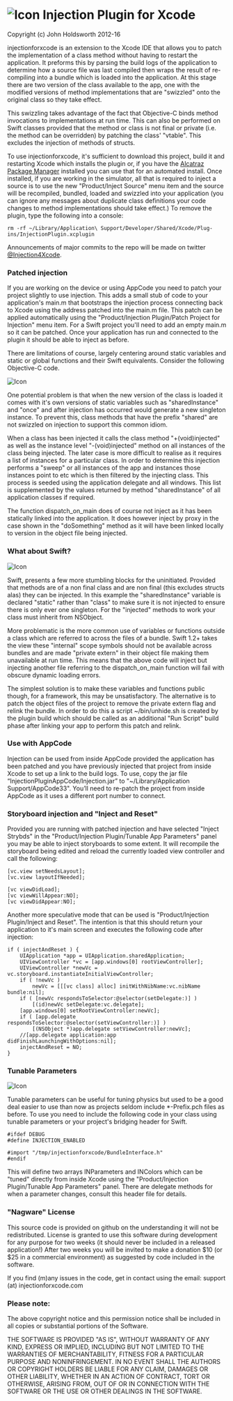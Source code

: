 # ![Icon](http://injectionforxcode.johnholdsworth.com/injection.png) Injection Plugin for Xcode

Copyright (c) John Holdsworth 2012-16

injectionforxcode is an extension to the Xcode IDE that allows you to patch the implementation
of a class method without having to restart the application. It preforms this by parsing the
build logs of the application to determine how a source file was last compiled then wraps
the result of re-compiling into a bundle which is loaded into the application. At this stage
there are two version of the class available to the app, one with the modified versions of
method implementations that are "swizzled" onto the original class so they take effect.

This swizzling takes advantage of the fact that Objective-C binds method invocations to
implementations at run time. This can also be performed on Swift classes provided that
the method or class is not final or private (i.e. the method can be overridden) by
patching the class' "vtable". This excludes the injection of methods of structs.

To use injectionforxcode, it's sufficient to download this project, build it and restarting Xcode 
which installs the plugin or, if you have the [Alcatraz Package Manager](http://alcatraz.io/) installed
you can use that for an automated install. Once installed, if you are working in the simulator,
all that is required to inject a source is to use the new "Product/Inject Source" menu item
and the source will be recompiled, bundled, loaded and swizzled into your application (you
can ignore any messages about duplicate class definitions your code changes to method
implementations should take effect.) To remove the plugin, type the following into a console:

    rm -rf ~/Library/Application\ Support/Developer/Shared/Xcode/Plug-ins/InjectionPlugin.xcplugin

Announcements of major commits to the repo will be made on twitter [@Injection4Xcode](https://twitter.com/#!/@Injection4Xcode).

### Patched injection

If you are working on the device or using AppCode you need to patch your project slightly
to use injection. This adds a small stub of code to your application's main.m that bootstraps
the injection process connecting back to Xcode using the address patched into the main.m file.
This patch can be applied automatically using the "Product/Injection Plugin/Patch Project for Injection"
menu item. For a Swift project you'll need to add an empty main.m so it can be patched. Once
your application has run and connected to the plugin it should be able to inject as before.

There are limitations of course, largely centering around static variables and static or global
functions and their Swift equivalents. Consider the following Objective-C code.

![Icon](http://injectionforxcode.johnholdsworth.com/injection1.png)

One potential problem is that when the new version of the class is loaded it comes with it's own
versions of static variables such as "sharedInstance" and "once" and after injection has occurred 
would generate a new singleton instance. To prevent this, class methods that have the prefix
"shared" are not swizzled on injection to support this common idiom.

When a class has been injected it calls the class method "+(void)injected" as well as the
instance level "-(void)injected" method on all instances of the class being injected. The 
later case is more difficult to realise as it requires a list of instances for a particular
class. In order to determine this injection performs a "sweep" or all instances of the app
and instances those instances point to etc which is then filtered by the injecting class.
This process is seeded using the application delegate and all windows. This list is
supplemented by the values returned by method "sharedInstance" of all application classes
if required.

The function dispatch_on_main does of course not inject as it has been statically linked into
the application. It does however inject by proxy in the case shown in the "doSomething"
method as it will have been linked locally to version in the object file being injected.

### What about Swift?

![Icon](http://injectionforxcode.johnholdsworth.com/injection2.png)

Swift, presents a few more stumbling blocks for the uninitiated. Provided that methods are of
a non final class and are non final (this excludes structs alas) they can be injected.
In this example the "sharedInstance" variable is declared "static" rather than "class" to make
sure it is not injected to ensure there is only ever one singleton. For the "injected"
methods to work your class must inherit from NSObject.

More problematic is the more common use of variables or functions outside a class which are
referred to across the files of a bundle. Swift 1.2+ takes the view these "internal" scope
symbols should not be available across bundles and are made "private extern" in
their object file making them unavailable at run time. This means that the above code
will inject but injecting another file referring to the dispatch_on_main function will fail
with obscure dynamic loading errors.

The simplest solution is to make these variables and functions public though, for a framework,
this may be unsatisfactory. The alternative is to patch the object files of the project to remove the
private extern flag and relink the bundle. In order to do this a script ~/bin/unhide.sh
is created by the plugin build which should be called as an additional "Run Script"
build phase after linking your app to perform this patch and relink. 

### Use with AppCode 

Injection can be used from inside AppCode provided the application has been patched and
you have previously injected that project from inside Xcode to set up a link to the 
build logs. To use, copy the jar file “InjectionPluginAppCode/Injection.jar” to
"~/Library/Application Support/AppCode33". You’ll need to re-patch the project
from inside AppCode as it uses a different port number to connect.

### Storyboard injection and "Inject and Reset"

Provided you are running with patched injection and have selected "Inject Strybds" in
the "Product/Injection Plugin/Tunable App Parameters" panel you may be able to inject
storyboards to some extent. It will recompile the storyboard being edited and reload
the currently loaded view controller and call the following:

    [vc.view setNeedsLayout];
    [vc.view layoutIfNeeded];

    [vc viewDidLoad];
    [vc viewWillAppear:NO];
    [vc viewDidAppear:NO];

Another more speculative mode that can be used is "Product/Injection Plugin/Inject and Reset".
The intention is that this should return your application to it's main screen and 
executes the following code after injection:

    if ( injectAndReset ) {
        UIApplication *app = UIApplication.sharedApplication;
        UIViewController *vc = [app.windows[0] rootViewController];
        UIViewController *newVc = vc.storyboard.instantiateInitialViewController;
        if ( !newVc )
            newVc = [[[vc class] alloc] initWithNibName:vc.nibName bundle:nil];
        if ( [newVc respondsToSelector:@selector(setDelegate:)] )
            [(id)newVc setDelegate:vc.delegate];
        [app.windows[0] setRootViewController:newVc];
        if ( [app.delegate respondsToSelector:@selector(setViewController:)] )
            [(NSObject *)app.delegate setViewController:newVc];
        //[app.delegate application:app didFinishLaunchingWithOptions:nil];
        injectAndReset = NO;
    }

### Tunable Parameters

![Icon](http://injectionforxcode.johnholdsworth.com/params2.png)

Tunable parameters can be useful for tuning physics but used to be a good deal easier to use than
now as projects seldom include *-Prefix.pch files as before. To use you need to include the
following code in your class using tunable parameters or your project's bridging header for Swift.

    #ifdef DEBUG
    #define INJECTION_ENABLED

    #import "/tmp/injectionforxcode/BundleInterface.h"
    #endif

This will define two arrays INParameters and INColors which can be "tuned" directly
from inside Xcode using the "Product/Injection Plugin/Tunable App Parameters" panel.
There are delegate methods for when a parameter changes, consult this header file
for details.

### "Nagware" License

This source code is provided on github on the understanding it will not be redistributed.
License is granted to use this software during development for any purpose for two weeks
(it should never be included in a released application!) After two weeks you
will be invited to make a donation $10 (or $25 in a commercial environment)
as suggested by code included in the software.

If you find (m)any issues in the code, get in contact using the email: support (at) injectionforxcode.com

### Please note:

The above copyright notice and this permission notice shall be
included in all copies or substantial portions of the Software.

THE SOFTWARE IS PROVIDED "AS IS", WITHOUT WARRANTY OF ANY KIND,
EXPRESS OR IMPLIED, INCLUDING BUT NOT LIMITED TO THE WARRANTIES OF
MERCHANTABILITY, FITNESS FOR A PARTICULAR PURPOSE AND
NONINFRINGEMENT. IN NO EVENT SHALL THE AUTHORS OR COPYRIGHT HOLDERS BE
LIABLE FOR ANY CLAIM, DAMAGES OR OTHER LIABILITY, WHETHER IN AN ACTION
OF CONTRACT, TORT OR OTHERWISE, ARISING FROM, OUT OF OR IN CONNECTION
WITH THE SOFTWARE OR THE USE OR OTHER DEALINGS IN THE SOFTWARE.


